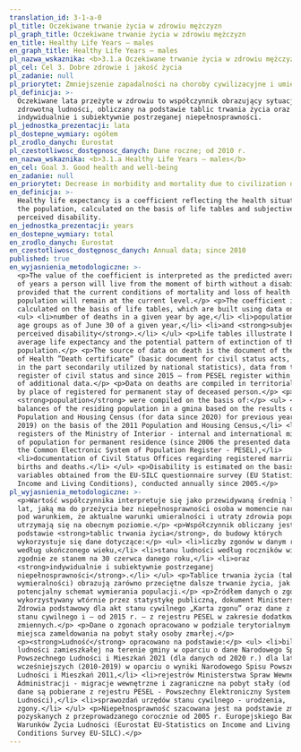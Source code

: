 ```yaml
---
translation_id: 3-1-a-0
pl_title: Oczekiwane trwanie życia w zdrowiu mężczyzn
pl_graph_title: Oczekiwane trwanie życia w zdrowiu mężczyzn
en_title: Healthy Life Years — males
en_graph_title: Healthy Life Years — males
pl_nazwa_wskaznika: <b>3.1.a Oczekiwane trwanie życia w zdrowiu mężczyzn</b>
pl_cel: Cel 3. Dobre zdrowie i jakość życia
pl_zadanie: null
pl_priorytet: Zmniejszenie zapadalności na choroby cywilizacyjne i umieralności z ich powodu
pl_definicja: >-
  Oczekiwane lata przeżyte w zdrowiu to współczynnik obrazujący sytuację
  zdrowotną ludności, obliczany na podstawie tablic trwania życia oraz
  indywidualnie i subiektywnie postrzeganej niepełnosprawności.
pl_jednostka_prezentacji: lata
pl_dostepne_wymiary: ogółem
pl_zrodlo_danych: Eurostat
pl_czestotliwosc_dostępnosc_danych: Dane roczne; od 2010 r.
en_nazwa_wskaznika: <b>3.1.a Healthy Life Years — males</b>
en_cel: Goal 3. Good health and well-being
en_zadanie: null
en_priorytet: Decrease in morbidity and mortality due to civilization diseases
en_definicja: >-
  Healthy life expectancy is a coefficient reflecting the health situation of
  the population, calculated on the basis of life tables and subjectively
  perceived disability.
en_jednostka_prezentacji: years
en_dostepne_wymiary: total
en_zrodlo_danych: Eurostat
en_czestotliwosc_dostępnosc_danych: Annual data; since 2010
published: true
en_wyjasnienia_metodologiczne: >-
  <p>The value of the coefficient is interpreted as the predicted average number
  of years a person will live from the moment of birth without a disability,
  provided that the current conditions of mortality and loss of health of the
  population will remain at the current level.</p> <p>The coefficient is
  calculated on the basis of life tables, which are built using data on:</p>
  <ul> <li>number of deaths in a given year by age,</li> <li>population size by
  age groups as of June 30 of a given year,</li> <li>and <strong>subjectively
  perceived disability</strong>.</li> </ul> <p>Life tables illustrate both the
  average life expectancy and the potential pattern of extinction of the
  population.</p> <p>The source of data on death is the document of the Ministry
  of Health ”Death certificate” (basic document for civil status acts, which is
  in the part secondarily utilized by national statistics), data from the
  register of civil status and since 2015 — from PESEL register within the scope
  of additional data.</p> <p>Data on deaths are compiled in territorial division
  by place of registered for permanent stay of deceased person.</p> <p>Data on
  <strong>population</strong> were compiled on the basis of:</p> <ul> <li>the
  balances of the residing population in a gmina based on the results of 2021
  Population and Housing Census (for data since 2020) for previous years (2010 -
  2019) on the basis of the 2011 Population and Housing Census,</li> <li>the
  registers of the Ministry of Interior - internal and international migration
  of population for permanent residence (since 2006 the presented data come from
  the Common Electronic System of Population Register - PESEL),</li>
  <li>documentation of Civil Status Offices regarding registered marriages,
  births and deaths.</li> </ul> <p>Disability is estimated on the basis of
  variables obtained from the EU-SILC questionnaire survey (EU Statistics on
  Income and Living Conditions), conducted annually since 2005.</p>
pl_wyjasnienia_metodologiczne: >-
  <p>Wartość współczynnika interpretuje się jako przewidywaną średnią liczbę
  lat, jaką ma do przeżycia bez niepełnosprawności osoba w momencie narodzin,
  pod warunkiem, że aktualne warunki umieralności i utraty zdrowia populacji
  utrzymają się na obecnym poziomie.</p> <p>Współczynnik obliczany jest na
  podstawie <strong>tablic trwania życia</strong>, do budowy których
  wykorzystuje się dane dotyczące:</p> <ul> <li>liczby zgonów w danym roku
  według ukończonego wieku,</li> <li>stanu ludności według roczników wieku
  zgodnie ze stanem na 30 czerwca danego roku,</li> <li>oraz
  <strong>indywidualnie i subiektywnie postrzeganej
  niepełnosprawności</strong>.</li> </ul> <p>Tablice trwania życia (tablice
  wymieralności) obrazują zarówno przeciętne dalsze trwanie życia, jak również
  potencjalny schemat wymierania populacji.</p> <p>Źródłem danych o zgonie jest,
  wykorzystywany wtórnie przez statystykę publiczną, dokument Ministerstwa
  Zdrowia podstawowy dla akt stanu cywilnego „Karta zgonu” oraz dane z rejestru
  stanu cywilnego i — od 2015 r. — z rejestru PESEL w zakresie dodatkowych
  zmiennych.</p> <p>Dane o zgonach opracowano w podziale terytorialnym - według
  miejsca zameldowania na pobyt stały osoby zmarłej.</p>
  <p><strong>Ludność</strong> opracowano na podstawie:</p> <ul> <li>bilansów
  ludności zamieszkałej na terenie gminy w oparciu o dane Narodowego Spisu
  Powszechnego Ludności i Mieszkań 2021 (dla danych od 2020 r.) dla lat
  wcześniejszych (2010-2019) w oparciu o wyniki Narodowego Spisu Powszechnego
  Ludności i Mieszkań 2011,</li> <li>rejestrów Ministerstwa Spraw Wewnętrznych i
  Administracji - migracje wewnętrzne i zagraniczne na pobyt stały (od 2006 r.
  dane są pobierane z rejestru PESEL - Powszechny Elektroniczny System Ewidencji
  Ludności),</li> <li>sprawozdań urzędów stanu cywilnego - urodzenia,
  zgony.</li> </ul> <p>Niepełnosprawność szacowana jest na podstawie zmiennych
  pozyskanych z przeprowadzanego corocznie od 2005 r. Europejskiego Badania
  Warunków Życia Ludności (Eurostat EU-Statistics on Income and Living
  Conditions Survey EU-SILC).</p>
---
```

